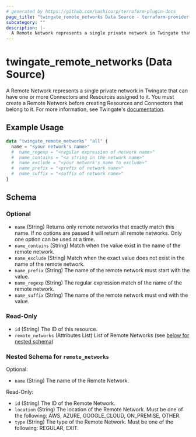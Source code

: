 ```yaml
---
# generated by https://github.com/hashicorp/terraform-plugin-docs
page_title: "twingate_remote_networks Data Source - terraform-provider-twingate"
subcategory: ""
description: |-
  A Remote Network represents a single private network in Twingate that can have one or more Connectors and Resources assigned to it. You must create a Remote Network before creating Resources and Connectors that belong to it. For more information, see Twingate's documentation https://docs.twingate.com/docs/remote-networks.
---
```


# twingate_remote_networks (Data Source)

A Remote Network represents a single private network in Twingate that can have one or more Connectors and Resources assigned to it. You must create a Remote Network before creating Resources and Connectors that belong to it. For more information, see Twingate's [documentation](https://docs.twingate.com/docs/remote-networks).

## Example Usage

```terraform
data "twingate_remote_networks" "all" {
  name = "<your network's name>"
  #  name_regexp = "<regular expression of network name>"
  #  name_contains = "<a string in the network name>"
  #  name_exclude = "<your network's name to exclude>"
  #  name_prefix = "<prefix of network name>"
  #  name_suffix = "<suffix of network name>"
}
```

<!-- schema generated by tfplugindocs -->
## Schema

### Optional

- `name` (String) Returns only remote networks that exactly match this name. If no options are passed it will return all remote networks. Only one option can be used at a time.
- `name_contains` (String) Match when the value exist in the name of the remote network.
- `name_exclude` (String) Match when the exact value does not exist in the name of the remote network.
- `name_prefix` (String) The name of the remote network must start with the value.
- `name_regexp` (String) The regular expression match of the name of the remote network.
- `name_suffix` (String) The name of the remote network must end with the value.

### Read-Only

- `id` (String) The ID of this resource.
- `remote_networks` (Attributes List) List of Remote Networks (see [below for nested schema](#nestedatt--remote_networks))

<a id="nestedatt--remote_networks"></a>
### Nested Schema for `remote_networks`

Optional:

- `name` (String) The name of the Remote Network.

Read-Only:

- `id` (String) The ID of the Remote Network.
- `location` (String) The location of the Remote Network. Must be one of the following: AWS, AZURE, GOOGLE_CLOUD, ON_PREMISE, OTHER.
- `type` (String) The type of the Remote Network. Must be one of the following: REGULAR, EXIT.

